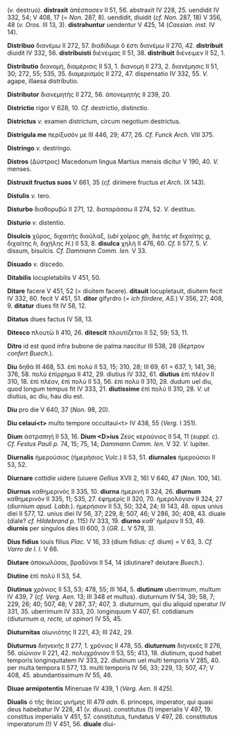 (*v.* destruo). **distraxit** ἀπέσπασεν II 51, 56. abstraxit IV 228, 25.
uendidit IV 332, 54; V 408, 17 (= *Non.* 287, 8). uendidit, diuidit
(*cf. Non.* 287, 18) V 356, 48 (*v. Oros.* III 13, 3).
**distrahuntur** uendentur V 425, 14 (*Cassian. inst.* IV 14).

**Distribuo** διανέμω II 272, 57. διαδίδωμι ὅ ἐστι διανέμω II 270, 42.
**distribuit** diuidit IV 332, 56. **distribuisti** διένειμας II 51, 38.
**distribuit** διένειμεν II 52, 1.

**Distributio** διανομή, διαμέρισις II 53, 1. διανομή II 273, 2.
διανέμησις II 51, 30; 272, 55; 535, 35. διαμερισμός II 272, 47.
dispensatio IV 332, 55. *V.* agape, illaesa distributio.

**Distributor** διανεμητής II 272, 56. ἀπονεμητής II 239, 20.

**Districtio** rigor V 628, 10. *Cf.* destrictio, distinctio.

**Districtus** *v.* examen districtum, circum negotium destrictus.

**Distrigula me** περίξυσόν με III 446, 29; 477, 26. *Cf. Funck Arch.*
VIII 375.

**Distringo** *v.* destringo.

**Distros** (Δύστρος) Macedonum lingua Martius mensis dicitur V 190, 40.
*V.* menses.

**Distruxit fructus suos** V 661, 35 (*cf.* dirimere fructus *et*
*Arch.* IX 143).

**Distulis** *v.* tero.

**Disturbo** διαθορυβῶ II 271, 12. διαταράσσω II 274, 52. *V.* destituo.

**Disturio** *v.* distentio.

**Disulcis** χῦρος, διχαιτής διαῦλαξ, (*ubi* χοῖρος *gh*, διετής *et*
διχαίτης *g*, διχαίτης *h*, διχήλης *H.*) II 53, 8. **disulca** χηλή II
476, 60. *Cf.* II 577, 5. *V.* dissum, bisulcis. *Cf. Dammann Comm.
Ien.* V 33.

**Disuado** *v.* discedo.

**Ditabilis** locupletabilis V 451, 50.

**Ditare** facere V 451, 52 (= diuitem facere). **ditauit**
locupletauit, diuitem fecit IV 332, 60. fecit V 451, 51. **ditor**
gifyrdro (*= ich fördere, AS.*) V 356, 27; 408, 9. **ditatur** diues fit
IV 58, 12.

**Ditatus** diues factus IV 58, 13.

**Ditesco** πλουτῶ II 410, 26. **ditescit** πλουτίζεται II 52, 59; 53,
11.

**Ditro** id est quod infra bubone de palma nascitur III 538, 28
(δέρτρον *confert Buech.*).

**Diu** δηθά III 468, 53. ἐπὶ πολύ II 53, 15; 310, 28; III 69, 61 = 637,
1; 141, 36; 376, 58. πολύ ἐπίρρημα II 412, 29. diutius IV 332, 61.
**diutius** ἐπὶ πλέον II 310, 18. ἐπὶ πλέον, ἐπὶ πολύ II 53, 56. ἐπὶ
πολύ II 310, 28. dudum uel diu, quod longum tempus fit IV 333, 21.
**diutissime** ἐπὶ πολύ II 310, 28. *V.* ut diutius, ac diu, hau diu
est.

**Diu** pro die V 640, 37 (*Non.* 98, 20).

**Diu celaui\<t\>** multo tempore occultaui\<t\> IV 438, 55 (*Verg.* I
351).

**Dium** ἀστραπηή II 53, 16. **Dium \<D\>ius** Ζεὺς κεραύνιος II 54, 11
(*suppl. c*). *Cf. Festus Pauli p.* 74, 15; 75, 14; *Dam­mann Comm. Ien.*
V 32. *V.* Iupiter.

**Diurnalis** ἡμερούσιος (ἡμερήσιος *Vulc.*) II 53, 51. **diurnales**
ἡμερούσιοι II 53, 52.

**Diurnare** cottidie uidere (uiuere *Gellius* XVII 2, 16) V 640, 47
(*Non.* 100, 14).

**Diurnus** καθημερινός II 335, 10. **diurna** ἡμερινή II 324, 26.
**diurnum** καθημερινόν II 335, 11; 535, 27. ἐφημερίς II 320, 70.
ἡμερολόγιον II 324, 27 (diurnium *apud. Labb.*). ἡμερήσιον II 53, 50;
324, 24; III 143, 48. opus unius diei II 577, 12. unius diei IV 56, 37;
229, 8; 507, 46; V 286, 30; 408, 43. diuale (diale? *cf. Hildebrand p.*
115) IV 333, 19. **diurno** καθ' ἡμέραν II 53, 49. **diurnis** per
singulos dies III 600, 3 (*GR. L.* V 578, 3).

**Dius fidius** Iouis filius *Plac.* V 16, 33 (dium fidius: *cf.* dium)
= V 63, 3. *Cf. Varro de l. l.* V 66.

**Diutare** ἀποκωλῦσαι, βραδῦναι II 54, 14 (diutinare? deiutare
*Buech.*).

**Diutine** ἐπὶ πολύ II 53, 54.

**Diutinus** χρόνιος II 53, 53; 478, 55; III 164, 5. **diutinum**
uberrimum, multum IV 439, 7 (*cf. Verg. Aen.* 13; III 348 *et* multus).
diuturnum IV 54, 39; 58, 7; 229, 26; 40; 507, 48; V 287, 37; 407, 3.
diuturnum, qui diu aliquid operatur IV 331, 35. uberrimum IV 333, 20.
longinquum V 407, 61. cotidianum (diuturnum *a, recte, ut opinor*) IV
55, 45.

**Diuturnitas** αἰωνιότης II 221, 43; III 242, 29.

**Diuturnus** διηνεκής II 277, 1. χρόνιος II 478, 55. **diuturnum**
διηνεκές II 276, 56. αἰώνιον II 221, 42. πολυχρόνιον II 53, 55; 413, 18.
diutinum, quod habet temporis longinquitatem IV 333, 22. diutinum uel
multi temporis V 285, 40. per multa tempora II 577, 13. multi temporis
IV 56, 33; 229, 13; 507, 47; V 408, 45. abundantissimum IV 55, 46.

**Diuae armipotentis** Mineruae IV 439, 1 (*Verg. Aen.* II 425).

**Diualis** ὁ τῆς θείας μνήμης III 479 *adn.* 6. princeps, imperator,
qui quasi deus habebatur IV 228, 41 (*v.* diuus). constitutus (!)
imperialis V 497, 19. constitus imperialis V 451, 57. constitutus,
fundatus V 497, 26. constitutus imperatorum (!) V 451, 56. **diuale**
diui-
